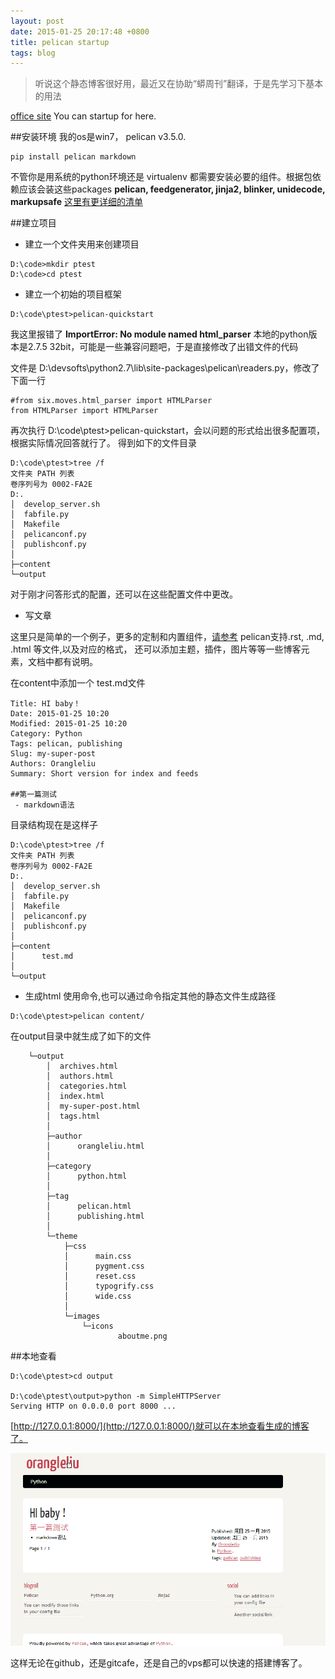 ```yaml
---
layout: post
date: 2015-01-25 20:17:48 +0800
title: pelican startup
tags: blog
---
```


>听说这个静态博客很好用，最近又在协助“蟒周刊”翻译，于是先学习下基本的用法

[office site](http://docs.getpelican.com/en/3.5.0/)   You can startup for here.

##安装环境
我的os是win7， pelican v3.5.0.

```
pip install pelican markdown
```
不管你是用系统的python环境还是 virtualenv 都需要安装必要的组件。根据包依赖应该会装这些packages
**pelican, feedgenerator, jinja2, blinker, unidecode, markupsafe**
[这里有更详细的清单](http://docs.getpelican.com/en/3.5.0/install.html)

##建立项目
-  建立一个文件夹用来创建项目
```
D:\code>mkdir ptest
D:\code>cd ptest
```

-  建立一个初始的项目框架
```
D:\code\ptest>pelican-quickstart
```
我这里报错了  **ImportError: No module named html_parser**
本地的python版本是2.7.5  32bit，可能是一些兼容问题吧，于是直接修改了出错文件的代码

文件是 D:\devsofts\python2.7\lib\site-packages\pelican\readers.py，修改了下面一行
```
#from six.moves.html_parser import HTMLParser
from HTMLParser import HTMLParser
```

再次执行 D:\code\ptest>pelican-quickstart，会以问题的形式给出很多配置项，根据实际情况回答就行了。
得到如下的文件目录

```
D:\code\ptest>tree /f
文件夹 PATH 列表
卷序列号为 0002-FA2E
D:.
│  develop_server.sh
│  fabfile.py
│  Makefile
│  pelicanconf.py
│  publishconf.py
│
├─content
└─output
```
对于刚才问答形式的配置，还可以在这些配置文件中更改。

- 写文章

这里只是简单的一个例子，更多的定制和内置组件，[请参考](http://docs.getpelican.com/en/3.5.0/content.html)
pelican支持.rst, .md, .html 等文件,以及对应的格式， 还可以添加主题，插件，图片等等一些博客元素，文档中都有说明。

在content中添加一个 test.md文件
```
Title: HI baby！
Date: 2015-01-25 10:20
Modified: 2015-01-25 10:20
Category: Python
Tags: pelican, publishing
Slug: my-super-post
Authors: Orangleliu
Summary: Short version for index and feeds

##第一篇测试
 - markdown语法

```

目录结构现在是这样子
```
D:\code\ptest>tree /f
文件夹 PATH 列表
卷序列号为 0002-FA2E
D:.
│  develop_server.sh
│  fabfile.py
│  Makefile
│  pelicanconf.py
│  publishconf.py
│
├─content
│      test.md
│
└─output
```

- 生成html
使用命令,也可以通过命令指定其他的静态文件生成路径
```
D:\code\ptest>pelican content/
```

在output目录中就生成了如下的文件

```
    └─output
        │  archives.html
        │  authors.html
        │  categories.html
        │  index.html
        │  my-super-post.html
        │  tags.html
        │
        ├─author
        │      orangleliu.html
        │
        ├─category
        │      python.html
        │
        ├─tag
        │      pelican.html
        │      publishing.html
        │
        └─theme
            ├─css
            │      main.css
            │      pygment.css
            │      reset.css
            │      typogrify.css
            │      wide.css
            │
            └─images
                └─icons
                        aboutme.png
```

##本地查看
```
D:\code\ptest>cd output

D:\code\ptest\output>python -m SimpleHTTPServer
Serving HTTP on 0.0.0.0 port 8000 ...
```
[http://127.0.0.1:8000/](http://127.0.0.1:8000/)就可以在本地查看生成的博客了。

![pelican_localhost](/images/pelican_start.png)

这样无论在github，还是gitcafe，还是自己的vps都可以快速的搭建博客了。




